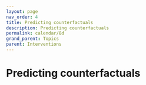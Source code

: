 ```yaml
---
layout: page
nav_order: 4
title: Predicting counterfactuals
description: Predicting counterfactuals
permalink: calendar/8d
grand_parent: Topics
parent: Interventions
---
```


# Predicting counterfactuals